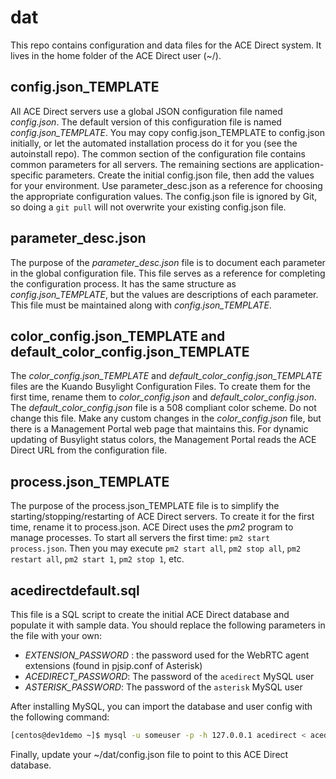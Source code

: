 # dat

This repo contains configuration and data files for the ACE Direct system. It lives in the home folder of the ACE Direct user (~/).

## config.json_TEMPLATE

All ACE Direct servers use a global JSON configuration file named *config.json*. The default version of this configuration file is named *config.json_TEMPLATE*. You may copy config.json_TEMPLATE to config.json initially, or let the automated installation process do it for you (see the autoinstall repo). The common section of the configuration file contains common parameters for all servers. The remaining sections are application-specific parameters. Create the initial config.json file, then add the values for your environment. Use parameter_desc.json as a reference for choosing the appropriate configuration values. The config.json file is ignored by Git, so doing a ```git pull``` will not overwrite your existing config.json file.

## parameter_desc.json

The purpose of the *parameter_desc.json* file is to document each parameter in the global configuration file. This file serves as a reference for completing the configuration process. It has the same structure as *config.json_TEMPLATE*, but the values are descriptions of each parameter. This file must be maintained along with *config.json_TEMPLATE*.

## color_config.json_TEMPLATE and default_color_config.json_TEMPLATE

The *color_config.json_TEMPLATE* and *default_color_config.json_TEMPLATE* files are the Kuando Busylight Configuration Files. To create them for the first time, rename them to *color_config.json* and *default_color_config.json*. The *default_color_config.json* file is a 508 compliant color scheme. Do not change this file. Make any custom changes in the *color_config.json* file, but there is a Management Portal web page that maintains this. For dynamic updating of Busylight status colors, the Management Portal reads the ACE Direct URL from the configuration file.

## process.json_TEMPLATE

The purpose of the process.json_TEMPLATE file is to simplify the starting/stopping/restarting of ACE Direct servers. To create it for the first time, rename it to process.json. ACE Direct uses the *pm2* program to manage processes. To start all servers the first time: ```pm2 start process.json```. Then you may execute ```pm2 start all```, ```pm2 stop all```, ```pm2 restart all```, ```pm2 start 1```, ```pm2 stop 1```, etc.

## acedirectdefault.sql

This file is a SQL script to create the initial ACE Direct database and populate it with sample data. You should replace the following parameters in the file with your own:

* _EXTENSION_PASSWORD_ : the password used for the WebRTC agent extensions (found in pjsip.conf of Asterisk)
* _ACEDIRECT_PASSWORD_: The password of the `acedirect` MySQL user
* _ASTERISK_PASSWORD_: The password of the `asterisk` MySQL user

After installing MySQL, you can import the database and user config with the following command:

```bash
[centos@dev1demo ~]$ mysql -u someuser -p -h 127.0.0.1 acedirect < acedirectdefault.sql
```

Finally, update your ~/dat/config.json file to point to this ACE Direct database.
